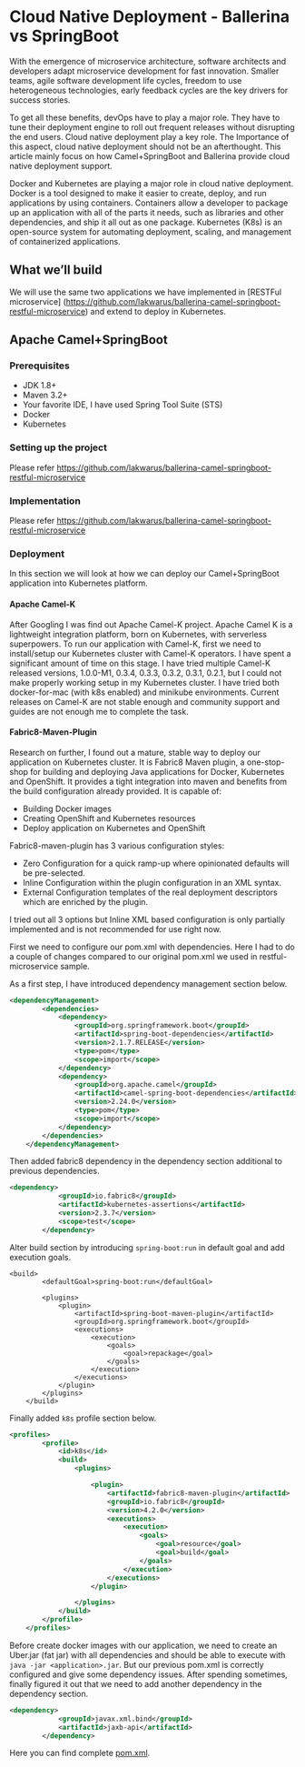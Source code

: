 # Cloud Native Deployment - Ballerina vs SpringBoot

With the emergence of microservice architecture, software architects and developers adapt microservice development for fast innovation. Smaller teams, agile software development life cycles, freedom to use heterogeneous technologies, early feedback cycles are the key drivers for success stories. 

To get all these benefits, devOps have to play a major role. They have to tune their deployment engine to roll out frequent releases without disrupting the end users. Cloud native deployment play a key role. The Importance of this aspect, cloud native deployment should not be an afterthought. This article mainly focus on how Camel+SpringBoot and Ballerina provide cloud native deployment support.

Docker and Kubernetes are playing a major role in cloud native deployment. Docker is a tool designed to make it easier to create, deploy, and run applications by using containers. Containers allow a developer to package up an application with all of the parts it needs, such as libraries and other dependencies, and ship it all out as one package. Kubernetes (K8s) is an open-source system for automating deployment, scaling, and management of containerized applications.

## What we’ll build
We will use the same two applications we have implemented in [RESTFul microservice] (https://github.com/lakwarus/ballerina-camel-springboot-restful-microservice) and extend to deploy in Kubernetes.

## Apache Camel+SpringBoot

### Prerequisites
- JDK 1.8+
- Maven 3.2+
- Your favorite IDE, I have used Spring Tool Suite (STS)
- Docker
- Kubernetes

### Setting up the project
Please refer https://github.com/lakwarus/ballerina-camel-springboot-restful-microservice

### Implementation

Please refer https://github.com/lakwarus/ballerina-camel-springboot-restful-microservice

### Deployment

In this section we will look at how we can deploy our Camel+SpringBoot application into Kubernetes platform. 

#### Apache Camel-K

After Googling I was find out Apache Camel-K project. Apache Camel K is a lightweight integration platform, born on Kubernetes, with serverless superpowers. To run our application with Camel-K, first we need to install/setup our Kubernetes cluster with Camel-K operators. I have spent a significant amount of time on this stage. I have tried multiple Camel-K released versions, 1.0.0-M1, 0.3.4, 0.3.3, 0.3.2, 0.3.1, 0.2.1, but I could not make properly working setup in my Kubernetes cluster. I have tried both docker-for-mac (with k8s enabled) and minikube environments. Current releases on Camel-K are not stable enough and community support and guides are not enough me to complete the task.

#### Fabric8-Maven-Plugin

Research on further, I found out a mature, stable way to deploy our application on Kubernetes cluster. It is Fabric8 Maven plugin, a one-stop-shop for building and deploying Java applications for Docker, Kubernetes and OpenShift.  It provides a tight integration into maven and benefits from the build configuration already provided. It is capable of:
- Building Docker images
- Creating OpenShift and Kubernetes resources
- Deploy application on Kubernetes and OpenShift

Fabric8-maven-plugin has 3 various configuration styles:
- Zero Configuration for a quick ramp-up where opinionated defaults will be pre-selected.
- Inline Configuration within the plugin configuration in an XML syntax.
- External Configuration templates of the real deployment descriptors which are enriched by the plugin.

I tried out all 3 options but Inline XML based configuration is only partially implemented and is not recommended for use right now. 

First we need to configure our pom.xml with dependencies. Here I had to do a couple of changes compared to our original pom.xml we used in restful-microservice sample.

As a first step, I have introduced dependency management section below.

```xml
<dependencyManagement>
		<dependencies>
			<dependency>
				<groupId>org.springframework.boot</groupId>
				<artifactId>spring-boot-dependencies</artifactId>
				<version>2.1.7.RELEASE</version>
				<type>pom</type>
				<scope>import</scope>
			</dependency>
			<dependency>
				<groupId>org.apache.camel</groupId>
				<artifactId>camel-spring-boot-dependencies</artifactId>
				<version>2.24.0</version>
				<type>pom</type>
				<scope>import</scope>
			</dependency>
		</dependencies>
	</dependencyManagement>
```
Then added fabric8 dependency in the dependency section additional to previous dependencies. 

```xml
<dependency>
			<groupId>io.fabric8</groupId>
			<artifactId>kubernetes-assertions</artifactId>
			<version>2.3.7</version>
			<scope>test</scope>
		</dependency>
```

Alter build section by introducing `spring-boot:run` in default goal and add execution goals.

```
<build>
		<defaultGoal>spring-boot:run</defaultGoal>

		<plugins>
			<plugin>
				<artifactId>spring-boot-maven-plugin</artifactId>
				<groupId>org.springframework.boot</groupId>
				<executions>
					<execution>
						<goals>
							<goal>repackage</goal>
						</goals>
					</execution>
				</executions>
			</plugin>
		</plugins>
	</build>
```

Finally added `k8s` profile section below.

```xml
<profiles>
		<profile>
			<id>k8s</id>
			<build>
				<plugins>

					<plugin>
						<artifactId>fabric8-maven-plugin</artifactId>
						<groupId>io.fabric8</groupId>
						<version>4.2.0</version>
						<executions>
							<execution>
								<goals>
									<goal>resource</goal>
									<goal>build</goal>
								</goals>
							</execution>
						</executions>
					</plugin>

				</plugins>
			</build>
		</profile>
	</profiles>
```

Before create docker images with our application, we need to create an Uber.jar (fat jar)  with all dependencies and should be able to execute with `java -jar <application>.jar`. But our previous pom.xml is correctly configured and give some dependency issues. After spending sometimes, finally figured it out that we need to add another dependency in the dependency section. 


```xml
<dependency>
			<groupId>javax.xml.bind</groupId>
			<artifactId>jaxb-api</artifactId>
		</dependency>
``` 
 Here you can find complete [pom.xml](https://github.com/lakwarus/ballerina-springboot-cloud-native-deployment/blob/master/springBoot/springboot-camel-restdsl/pom.xml).


